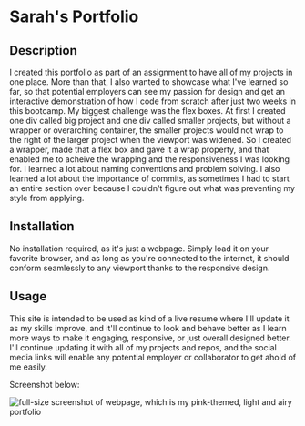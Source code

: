 # Sarah's Portfolio

## Description

I created this portfolio as part of an assignment to have all of my projects in one place. More than that, I also wanted to showcase what I've learned so far, so that potential employers can see my passion for design and get an interactive demonstration of how I code from scratch after just two weeks in this bootcamp. My biggest challenge was the flex boxes. At first I created one div called big project and one div called smaller projects, but without a wrapper or overarching container, the smaller projects would not wrap to the right of the larger project when the viewport was widened. So I created a wrapper, made that a flex box and gave it a wrap property, and that enabled me to acheive the wrapping and the responsiveness I was looking for. I learned a lot about naming conventions and problem solving. I also learned a lot about the importance of commits, as sometimes I had to start an entire section over because I couldn't figure out what was preventing my style from applying.

## Installation

No installation required, as it's just a webpage. Simply load it on your favorite browser, and as long as you're connected to the internet, it should conform seamlessly to any viewport thanks to the responsive design. 

## Usage

This site is intended to be used as kind of a live resume where I'll update it as my skills improve, and it'll continue to look and behave better as I learn more ways to make it engaging, responsive, or just overall designed better. I'll continue updating it with all of my projects and repos, and the social media links will enable any potential employer or collaborator to get ahold of me easily. 

Screenshot below:

![full-size screenshot of webpage, which is my pink-themed, light and airy portfolio](./Assets/images/screenshot.png)